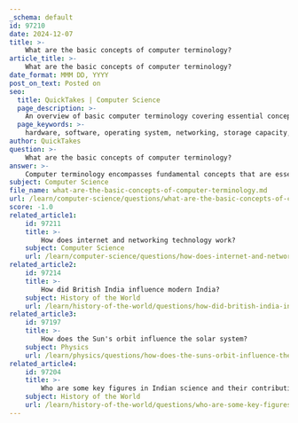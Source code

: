 ```yaml
---
_schema: default
id: 97210
date: 2024-12-07
title: >-
    What are the basic concepts of computer terminology?
article_title: >-
    What are the basic concepts of computer terminology?
date_format: MMM DD, YYYY
post_on_text: Posted on
seo:
  title: QuickTakes | Computer Science
  page_description: >-
    An overview of basic computer terminology covering essential concepts such as hardware, software, operating systems, networking, storage capacity, CPU, cache, and viruses, essential for understanding computer systems.
  page_keywords: >-
    hardware, software, operating system, networking, storage capacity, CPU, cache, virus, computer terminology, technology basics
author: QuickTakes
question: >-
    What are the basic concepts of computer terminology?
answer: >-
    Computer terminology encompasses fundamental concepts that are essential for understanding how computer systems function. Here are some of the basic concepts:\n\n1. **Hardware**: This refers to the physical components of a computer system, such as the Central Processing Unit (CPU), memory (RAM), hard drives, and peripherals (like keyboards and mice). The hardware is responsible for executing instructions and processing data.\n\n2. **Software**: Software consists of programs and applications that run on a computer. It can be categorized into system software (like operating systems) and application software (like word processors and games). Software instructs the hardware on what tasks to perform.\n\n3. **Operating System (OS)**: The operating system is a crucial piece of software that manages both hardware and software resources. It provides a user interface and controls the execution of programs. Examples include Windows, macOS, and Linux.\n\n4. **Networking**: This involves connecting computers and devices to share resources and information. Networking can be local (like a home network) or global (like the internet). It includes concepts such as routers, switches, and protocols.\n\n5. **Storage Capacity**: This term refers to the amount of data that a computer can hold, typically measured in gigabytes (GB) or terabytes (TB). It indicates how much information can be stored on hard drives or solid-state drives.\n\n6. **Central Processing Unit (CPU)**: Often referred to as the "brain" of the computer, the CPU processes instructions and manages the flow of information through the system. It performs calculations and executes commands from software.\n\n7. **Cache**: Cache memory is a small amount of high-speed storage located inside or close to the CPU. It temporarily holds frequently accessed data to speed up processing times.\n\n8. **Virus**: A virus is a type of malicious software that can infect a computer without the user's knowledge, often causing damage or data loss. It can spread through infected files or programs.\n\nUnderstanding these basic terms is essential for anyone looking to navigate and utilize computer systems effectively, whether for personal use, education, or professional purposes. Familiarity with computer terminology enhances one's ability to communicate about technology and troubleshoot issues that may arise.
subject: Computer Science
file_name: what-are-the-basic-concepts-of-computer-terminology.md
url: /learn/computer-science/questions/what-are-the-basic-concepts-of-computer-terminology
score: -1.0
related_article1:
    id: 97211
    title: >-
        How does internet and networking technology work?
    subject: Computer Science
    url: /learn/computer-science/questions/how-does-internet-and-networking-technology-work
related_article2:
    id: 97214
    title: >-
        How did British India influence modern India?
    subject: History of the World
    url: /learn/history-of-the-world/questions/how-did-british-india-influence-modern-india
related_article3:
    id: 97197
    title: >-
        How does the Sun's orbit influence the solar system?
    subject: Physics
    url: /learn/physics/questions/how-does-the-suns-orbit-influence-the-solar-system
related_article4:
    id: 97204
    title: >-
        Who are some key figures in Indian science and their contributions?
    subject: History of the World
    url: /learn/history-of-the-world/questions/who-are-some-key-figures-in-indian-science-and-their-contributions
---
```


&nbsp;